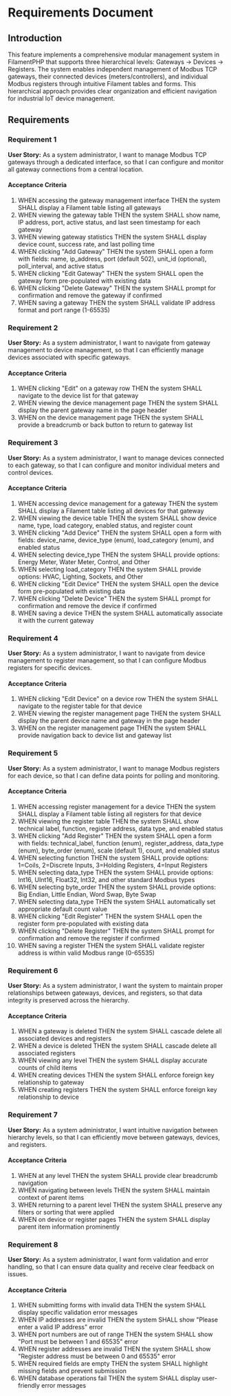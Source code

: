 # Requirements Document

## Introduction

This feature implements a comprehensive modular management system in FilamentPHP that supports three hierarchical levels: Gateways → Devices → Registers. The system enables independent management of Modbus TCP gateways, their connected devices (meters/controllers), and individual Modbus registers through intuitive Filament tables and forms. This hierarchical approach provides clear organization and efficient navigation for industrial IoT device management.

## Requirements

### Requirement 1

**User Story:** As a system administrator, I want to manage Modbus TCP gateways through a dedicated interface, so that I can configure and monitor all gateway connections from a central location.

#### Acceptance Criteria

1. WHEN accessing the gateway management interface THEN the system SHALL display a Filament table listing all gateways
2. WHEN viewing the gateway table THEN the system SHALL show name, IP address, port, active status, and last seen timestamp for each gateway
3. WHEN viewing gateway statistics THEN the system SHALL display device count, success rate, and last polling time
4. WHEN clicking "Add Gateway" THEN the system SHALL open a form with fields: name, ip_address, port (default 502), unit_id (optional), poll_interval, and active status
5. WHEN clicking "Edit Gateway" THEN the system SHALL open the gateway form pre-populated with existing data
6. WHEN clicking "Delete Gateway" THEN the system SHALL prompt for confirmation and remove the gateway if confirmed
7. WHEN saving a gateway THEN the system SHALL validate IP address format and port range (1-65535)

### Requirement 2

**User Story:** As a system administrator, I want to navigate from gateway management to device management, so that I can efficiently manage devices associated with specific gateways.

#### Acceptance Criteria

1. WHEN clicking "Edit" on a gateway row THEN the system SHALL navigate to the device list for that gateway
2. WHEN viewing the device management page THEN the system SHALL display the parent gateway name in the page header
3. WHEN on the device management page THEN the system SHALL provide a breadcrumb or back button to return to gateway list

### Requirement 3

**User Story:** As a system administrator, I want to manage devices connected to each gateway, so that I can configure and monitor individual meters and control devices.

#### Acceptance Criteria

1. WHEN accessing device management for a gateway THEN the system SHALL display a Filament table listing all devices for that gateway
2. WHEN viewing the device table THEN the system SHALL show device name, type, load category, enabled status, and register count
3. WHEN clicking "Add Device" THEN the system SHALL open a form with fields: device_name, device_type (enum), load_category (enum), and enabled status
4. WHEN selecting device_type THEN the system SHALL provide options: Energy Meter, Water Meter, Control, and Other
5. WHEN selecting load_category THEN the system SHALL provide options: HVAC, Lighting, Sockets, and Other
6. WHEN clicking "Edit Device" THEN the system SHALL open the device form pre-populated with existing data
7. WHEN clicking "Delete Device" THEN the system SHALL prompt for confirmation and remove the device if confirmed
8. WHEN saving a device THEN the system SHALL automatically associate it with the current gateway

### Requirement 4

**User Story:** As a system administrator, I want to navigate from device management to register management, so that I can configure Modbus registers for specific devices.

#### Acceptance Criteria

1. WHEN clicking "Edit Device" on a device row THEN the system SHALL navigate to the register table for that device
2. WHEN viewing the register management page THEN the system SHALL display the parent device name and gateway in the page header
3. WHEN on the register management page THEN the system SHALL provide navigation back to device list and gateway list

### Requirement 5

**User Story:** As a system administrator, I want to manage Modbus registers for each device, so that I can define data points for polling and monitoring.

#### Acceptance Criteria

1. WHEN accessing register management for a device THEN the system SHALL display a Filament table listing all registers for that device
2. WHEN viewing the register table THEN the system SHALL show technical label, function, register address, data type, and enabled status
3. WHEN clicking "Add Register" THEN the system SHALL open a form with fields: technical_label, function (enum), register_address, data_type (enum), byte_order (enum), scale (default 1), count, and enabled status
4. WHEN selecting function THEN the system SHALL provide options: 1=Coils, 2=Discrete Inputs, 3=Holding Registers, 4=Input Registers
5. WHEN selecting data_type THEN the system SHALL provide options: Int16, UInt16, Float32, Int32, and other standard Modbus types
6. WHEN selecting byte_order THEN the system SHALL provide options: Big Endian, Little Endian, Word Swap, Byte Swap
7. WHEN selecting data_type THEN the system SHALL automatically set appropriate default count value
8. WHEN clicking "Edit Register" THEN the system SHALL open the register form pre-populated with existing data
9. WHEN clicking "Delete Register" THEN the system SHALL prompt for confirmation and remove the register if confirmed
10. WHEN saving a register THEN the system SHALL validate register address is within valid Modbus range (0-65535)

### Requirement 6

**User Story:** As a system administrator, I want the system to maintain proper relationships between gateways, devices, and registers, so that data integrity is preserved across the hierarchy.

#### Acceptance Criteria

1. WHEN a gateway is deleted THEN the system SHALL cascade delete all associated devices and registers
2. WHEN a device is deleted THEN the system SHALL cascade delete all associated registers
3. WHEN viewing any level THEN the system SHALL display accurate counts of child items
4. WHEN creating devices THEN the system SHALL enforce foreign key relationship to gateway
5. WHEN creating registers THEN the system SHALL enforce foreign key relationship to device

### Requirement 7

**User Story:** As a system administrator, I want intuitive navigation between hierarchy levels, so that I can efficiently move between gateways, devices, and registers.

#### Acceptance Criteria

1. WHEN at any level THEN the system SHALL provide clear breadcrumb navigation
2. WHEN navigating between levels THEN the system SHALL maintain context of parent items
3. WHEN returning to a parent level THEN the system SHALL preserve any filters or sorting that were applied
4. WHEN on device or register pages THEN the system SHALL display parent item information prominently

### Requirement 8

**User Story:** As a system administrator, I want form validation and error handling, so that I can ensure data quality and receive clear feedback on issues.

#### Acceptance Criteria

1. WHEN submitting forms with invalid data THEN the system SHALL display specific validation error messages
2. WHEN IP addresses are invalid THEN the system SHALL show "Please enter a valid IP address" error
3. WHEN port numbers are out of range THEN the system SHALL show "Port must be between 1 and 65535" error
4. WHEN register addresses are invalid THEN the system SHALL show "Register address must be between 0 and 65535" error
5. WHEN required fields are empty THEN the system SHALL highlight missing fields and prevent submission
6. WHEN database operations fail THEN the system SHALL display user-friendly error messages